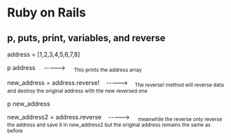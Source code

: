 # Ruby on Rails

## p, puts, print, variables, and reverse
address = [1,2,3,4,5,6,7,8]

p address  &nbsp;&nbsp;&nbsp; -----> &nbsp;&nbsp;&nbsp;&nbsp;<sub>This prints the address array</sub>

new_address = address.reverse! &nbsp;&nbsp;&nbsp;----->&nbsp;&nbsp;&nbsp;&nbsp;<sub>The reverse! method will reverse data and destroy the original address with the new reversed one</sub>

p new_address

new_address2 = address.reverse &nbsp;&nbsp;&nbsp;----->&nbsp;&nbsp;&nbsp;&nbsp;<sub> meanwhile the reverse only reverse the address and save it in new_address2 but the original address remains the same as before </sub>
